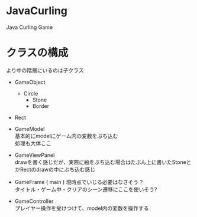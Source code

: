 # JavaCurling  
Java Curling Game  
  
# クラスの構成  
より中の階層にいるのは子クラス  
- GameObject  
  - Circle  
    - Stone  
    - Border  
- Rect  
  
- GameModel  
基本的にmodelにゲーム内の変数をぶち込む  
処理も大体ここ  
  
- GameViewPanel  
drawを書く感じだが、実際に絵をぶち込む場合はたぶん上に書いたStoneとかRectのdrawの中にぶち込む感じ  
  
- GameFrame ( main )
現時点でいじる必要はなさそう？  
タイトル・ゲーム中・クリアのシーン遷移にここを使いそう?  
  
- GameController  
プレイヤー操作を受けつけて、model内の変数を操作する  
  
